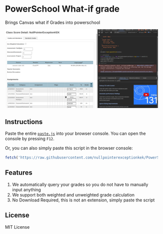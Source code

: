 # PowerSchool What-if grade

Brings Canvas what if Grades into powerschool

![demo](/image.png)

## Instructions

Paste the entire [`paste.js`](/paste.js) into your browser console. You can open the console by pressing `F12`.

Or, you can also simply paste this script in the browser console:
```js
fetch('https://raw.githubusercontent.com/nullpointerexceptionkek/PowerSchool-WhatIF-Grades/refs/heads/master/paste.js').then(r=>r.text()).then(c=>eval(c));
```

## Features

1. We automatically query your grades so you do not have to manually input anything
2. We support both weighted and unweighted grade calculation
3. No Download Required, this is not an extension, simply paste the script


## License

MIT License
